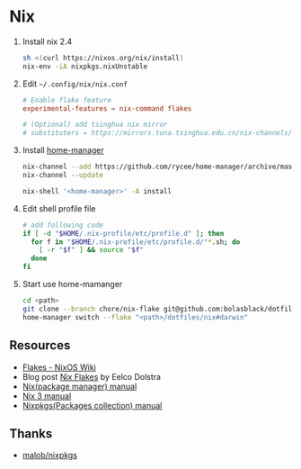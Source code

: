 # Nix

1. Install nix 2.4

    ```bash
    sh <(curl https://nixos.org/nix/install)
    nix-env -iA nixpkgs.nixUnstable
    ```

1. Edit `~/.config/nix/nix.conf`

   ```conf
   # Enable flake feature
   experimental-features = nix-command flakes

   # (Optional) add tsinghua nix mirror
   # substituters = https://mirrors.tuna.tsinghua.edu.cn/nix-channels/store https://cache.nixos.org
   ```

1. Install [home-manager](https://nix-community.github.io/home-manager/)

    ```bash
    nix-channel --add https://github.com/rycee/home-manager/archive/master.tar.gz home-manager
    nix-channel --update

    nix-shell '<home-manager>' -A install
    ```

1. Edit shell profile file

    ```bash
    # add following code
    if [ -d "$HOME/.nix-profile/etc/profile.d" ]; then
      for f in "$HOME/.nix-profile/etc/profile.d/"*.sh; do
        [ -r "$f" ] && source "$f"
      done
    fi
    ```

1. Start use home-mamanger

    ```bash
    cd <path>
    git clone --branch chore/nix-flake git@github.com:bolasblack/dotfiles.git
    home-manager switch --flake "<path>/dotfiles/nix#darwin"
    ```

## Resources

* [Flakes - NixOS Wiki](https://nixos.wiki/wiki/Flakes)
* Blog post [Nix Flakes](https://www.tweag.io/blog/2020-05-25-flakes/) by Eelco Dolstra
* [Nix(package manager) manual](https://nixos.org/manual/nix/stable/)
* [Nix 3 manual](https://nixos.org/manual/nix/unstable/introduction.html)
* [Nixpkgs(Packages collection) manual](https://nixos.org/manual/nixpkgs/stable/)

## Thanks

* [malob/nixpkgs](https://github.com/malob/nixpkgs)
